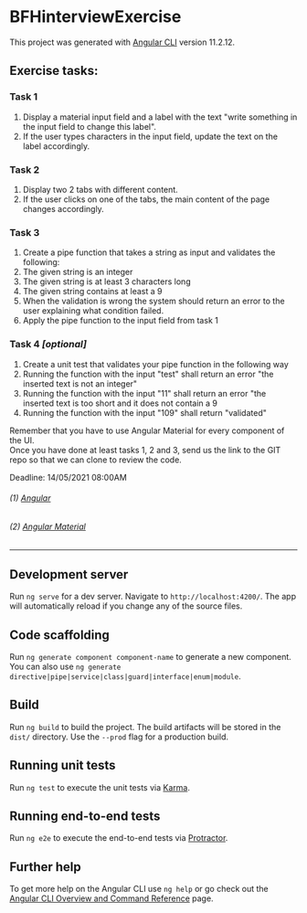 # BFHinterviewExercise

This project was generated with [Angular CLI](https://github.com/angular/angular-cli) version 11.2.12.

## Exercise tasks:

### Task 1
1. Display a material input field and a label with the text "write something in the input field to change this label".
1. If the user types characters in the input field, update the text on the label accordingly.

### Task 2
1. Display two 2 tabs with different content.
1. If the user clicks on one of the tabs, the main content of the page changes accordingly.

### Task 3
1. Create a pipe function that takes a string as input and validates the following:
  1. The given string is an integer
  1. The given string is at least 3 characters long
  1. The given string contains at least a 9
1. When the validation is wrong the system should return an error to the user explaining what condition failed.
1. Apply the pipe function to the input field from task 1

### Task 4 *[optional]*
1. Create a unit test that validates your pipe function in the following way
  1. Running the function with the input "test" shall return an error "the inserted text is not an integer"
  1. Running the function with the input "11" shall return an error "the inserted text is too short and it does not contain a 9
  1. Running the function with the input "109" shall return "validated"

Remember that you have to use Angular Material for every component of the UI.  
Once you have done at least tasks 1, 2 and 3, send us the link to the  GIT repo so that we can clone to review the code.

Deadline:  14/05/2021 08:00AM

###### (1) [Angular][angular]
###### (2) [Angular Material][angular-material]

[angular]: https://angular.io/
[angular-material]: https://material.angular.io/

----

## Development server

Run `ng serve` for a dev server. Navigate to `http://localhost:4200/`. The app will automatically reload if you change any of the source files.

## Code scaffolding

Run `ng generate component component-name` to generate a new component. You can also use `ng generate directive|pipe|service|class|guard|interface|enum|module`.

## Build

Run `ng build` to build the project. The build artifacts will be stored in the `dist/` directory. Use the `--prod` flag for a production build.

## Running unit tests

Run `ng test` to execute the unit tests via [Karma](https://karma-runner.github.io).

## Running end-to-end tests

Run `ng e2e` to execute the end-to-end tests via [Protractor](http://www.protractortest.org/).

## Further help

To get more help on the Angular CLI use `ng help` or go check out the [Angular CLI Overview and Command Reference](https://angular.io/cli) page.
